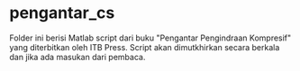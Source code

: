 # pengantar_cs
Folder ini berisi Matlab script dari buku "Pengantar Pengindraan Kompresif" yang diterbitkan oleh ITB Press. Script akan dimutkhirkan secara berkala dan jika ada masukan dari pembaca.

